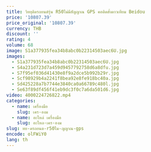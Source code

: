 ```yaml
---
title: วิทยุติดรถยนต์รุ่น R50ไม่มีสัญญาณ GPS คอติดตั้งดาวเทียม Beidou
price: '10807.39'
price_original: '10807.39'
currency: THB
discount: ''
rating: 4
volume: 68
image: S1a377935fea34b8abc0b22314503aec6U.jpg
images:
  - S1a377935fea34b8abc0b22314503aec6U.jpg
  - S4a231d723d7a459d9457792758d6a8dfu.jpg
  - S7f95ef036d41430e8f9a2dce5b992b29r.jpg
  - Scf98929b4a2241f8bea92e8fe918bc40a.jpg
  - Sd425228a7b7744e3840ca0a66789c480l.jpg
  - Se63f89df456f41eb9dc3f0c7a6da501d6.jpg
video: 4000224726822.mp4
categories:
  - name: เครื่องมือ
    slug: เคร-องม
  - name: อะไหล่ เครื่องมือ
    slug: อะไหล-เคร-องม
slug: ทย-ดรถยนต-r50ไม-ญญาณ-gps
encode: olFWiY0
lang: th
---
```

  